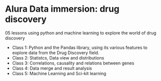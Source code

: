 # Alura Data immersion: drug discovery

05 lessons using python and machine learning to explore the world of drug discovery

- Class 1: Python and the Pandas library, using its various features to explore data from the Drug Discovery field.
- Class 2: Statistcs, Data view and distributions
- Class 3: Correlations, causality and relations between genes
- Class 4: Data merge and result analysis
- Class 5: Machine Learning and Sci-kit learning
